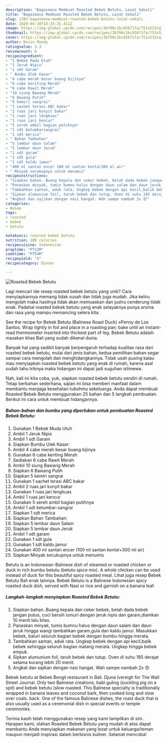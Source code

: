 ```yaml
---
description: "Bagaimana Membuat Roasted Bebek Betutu, Lezat Sekali"
title: "Bagaimana Membuat Roasted Bebek Betutu, Lezat Sekali"
slug: 1383-bagaimana-membuat-roasted-bebek-betutu-lezat-sekali
date: 2020-04-30T18:33:25.411Z
image: https://img-global.cpcdn.com/recipes/3bf90c1bc85671fa/751x532cq70/roasted-bebek-betutu-foto-resep-utama.jpg
thumbnail: https://img-global.cpcdn.com/recipes/3bf90c1bc85671fa/751x532cq70/roasted-bebek-betutu-foto-resep-utama.jpg
cover: https://img-global.cpcdn.com/recipes/3bf90c1bc85671fa/751x532cq70/roasted-bebek-betutu-foto-resep-utama.jpg
author: Devin Moody
ratingvalue: 3.3
reviewcount: 6
recipeingredient:
- "1 Bebek Muda Utuh"
- "1 Jeruk Nipis"
- "1 sdt Garam"
- " Bumbu Ulek Kasar"
- "4 cabe merah besar buang bijinya"
- "6 cabe keriting Merah"
- "6 cabe Rawit Merah"
- "10 siung Bawang Merah"
- "6 Bawang Putih"
- "5 kemiri sangrai"
- "1 sachet terasi ABC bakar"
- "2 ruas jari kunyit bakar"
- "1 ruas jari lengkuas"
- "1 ruas jari kencur"
- "5 sereh ambil bagian putihnya"
- "1 sdt ketumbarsangrai"
- "1 sdt merica"
- " Bahan Tambahan"
- "5 lembar daun Salam"
- "5 lembar daun Jeruk"
- "1 sdt garam"
- "1 sdt gula"
- "1 sdt kaldu jamur"
- "400 ml santan encer 100 ml santan kental300 ml air"
- " Minyak secukupnya untuk menumis"
recipeinstructions:
- "Siapkan bahan. Buang kepala dan ceker bebek, belah dada bebek jangan putus, cuci bersih lumuri dengan jeruk nipis dan garam,diamkan 10 menit lalu bilas."
- "Panaskan minyak, tumis bumnu halus dengan daun salam dan daun jeruk hingga wangi tambahkan garam,gula dan kaldu jamur. Masukkan bebek, baluri seluruh bagian bebek dengan bumbu hingga merata."
- "Tambahkan santan, aduk rata. Ungkep bebek dengan api kecil,balik bebek sehingga seluruh bagian matang merata. Ungkep hingga bebek empuk."
- "Sipkan alumunium foil, taruh bebek dan tutup. Oven di suhu 185 derajat selama kurang lebih 20 menit."
- "Angkat dan sajikan dengan nasi hangat. Wah sampe nambah 2x 😍"
categories:
- Resep
tags:
- roasted
- bebek
- betutu

katakunci: roasted bebek betutu 
nutrition: 209 calories
recipecuisine: Indonesian
preptime: "PT12M"
cooktime: "PT54M"
recipeyield: "3"
recipecategory: Dinner

---
```



![Roasted Bebek Betutu](https://img-global.cpcdn.com/recipes/3bf90c1bc85671fa/751x532cq70/roasted-bebek-betutu-foto-resep-utama.jpg)

Lagi mencari ide resep roasted bebek betutu yang unik? Cara menyiapkannya memang tidak susah dan tidak juga mudah. Jika keliru mengolah maka hasilnya tidak akan memuaskan dan justru cenderung tidak enak. Padahal roasted bebek betutu yang enak selayaknya punya aroma dan rasa yang mampu memancing selera kita.

See the recipe for Bebek Betutu (Balinese Roast Duck) »Penny de Los Santos. Wrap tightly in foil and place in a roasting pan; bake until an instant-read thermometer inserted into thickest part of leg. Bebek Betutu adalah masakan khas Bali yang sudah dikenal dunia.

Banyak hal yang sedikit banyak berpengaruh terhadap kualitas rasa dari roasted bebek betutu, mulai dari jenis bahan, kedua pemilihan bahan segar sampai cara mengolah dan menghidangkannya. Tidak usah pusing kalau mau menyiapkan roasted bebek betutu yang enak di rumah, karena asal sudah tahu triknya maka hidangan ini dapat jadi suguhan istimewa.


Nah, kali ini kita coba, yuk, siapkan roasted bebek betutu sendiri di rumah. Tetap berbahan sederhana, sajian ini bisa memberi manfaat dalam membantu menjaga kesehatan tubuhmu sekeluarga. Anda dapat membuat Roasted Bebek Betutu menggunakan 25 bahan dan 5 langkah pembuatan. Berikut ini cara untuk membuat hidangannya.

<!--inarticleads1-->

##### Bahan-bahan dan bumbu yang diperlukan untuk pembuatan Roasted Bebek Betutu:

1. Gunakan 1 Bebek Muda Utuh
1. Ambil 1 Jeruk Nipis
1. Ambil 1 sdt Garam
1. Siapkan  Bumbu Ulek Kasar:
1. Ambil 4 cabe merah besar buang bijinya
1. Gunakan 6 cabe keriting Merah
1. Sediakan 6 cabe Rawit Merah
1. Ambil 10 siung Bawang Merah
1. Siapkan 6 Bawang Putih
1. Siapkan 5 kemiri sangrai
1. Gunakan 1 sachet terasi ABC bakar
1. Ambil 2 ruas jari kunyit bakar
1. Gunakan 1 ruas jari lengkuas
1. Ambil 1 ruas jari kencur
1. Gunakan 5 sereh ambil bagian putihnya
1. Ambil 1 sdt ketumbar-sangrai
1. Siapkan 1 sdt merica
1. Siapkan  Bahan Tambahan:
1. Siapkan 5 lembar daun Salam
1. Siapkan 5 lembar daun Jeruk
1. Ambil 1 sdt garam
1. Gunakan 1 sdt gula
1. Gunakan 1 sdt kaldu jamur
1. Gunakan 400 ml santan encer (100 ml santan kental+300 ml air)
1. Siapkan  Minyak secukupnya untuk menumis


Betutu is an Indonesian-Balinese dish of steamed or roasted chicken or duck in rich bumbu betutu (betutu spice mix). A whole chicken can be used instead of duck for this beautiful spicy roasted meal. Lihat juga resep Bebek Betutu Bali enak lainnya. Bebek Betutu is a Balinese Indonesian spicy roasted duck dish, served with Nasi or rice and garnish on a banana leaf. 

<!--inarticleads2-->

##### Langkah-langkah menyiapkan Roasted Bebek Betutu:

1. Siapkan bahan. Buang kepala dan ceker bebek, belah dada bebek jangan putus, cuci bersih lumuri dengan jeruk nipis dan garam,diamkan 10 menit lalu bilas.
1. Panaskan minyak, tumis bumnu halus dengan daun salam dan daun jeruk hingga wangi tambahkan garam,gula dan kaldu jamur. Masukkan bebek, baluri seluruh bagian bebek dengan bumbu hingga merata.
1. Tambahkan santan, aduk rata. Ungkep bebek dengan api kecil,balik bebek sehingga seluruh bagian matang merata. Ungkep hingga bebek empuk.
1. Sipkan alumunium foil, taruh bebek dan tutup. Oven di suhu 185 derajat selama kurang lebih 20 menit.
1. Angkat dan sajikan dengan nasi hangat. Wah sampe nambah 2x 😍


Bebek betutu at Bebek Bengil restaurant in Bali. Djuna Ivereigh for The Wall Street Journal. Only two Balinese creations, babi guling (suckling pig on a spit) and bebek betutu (slow roasted. This Balinese specialty is traditionally wrapped in banana leaves and coconut bark, then cooked long and slow over coals. back. One of the famous Balinese dishes, the roast duck that is also usually used as a ceremonial dish in special events or temple ceremonies. 

Terima kasih telah menggunakan resep yang kami tampilkan di sini. Harapan kami, olahan Roasted Bebek Betutu yang mudah di atas dapat membantu Anda menyiapkan makanan yang lezat untuk keluarga/teman maupun menjadi inspirasi dalam berbisnis kuliner. Selamat mencoba!
